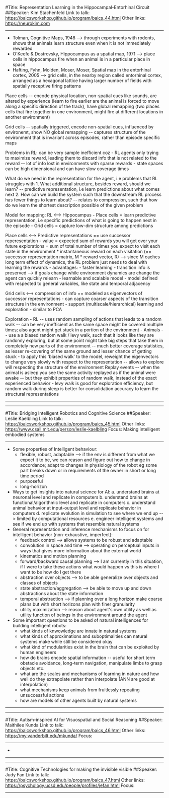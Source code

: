 #Title: Representation Learning in the Hippocampal-Entorhinal Circuit
##Speaker: Kim Stachenfeld
Link to talk: https://baicsworkshop.github.io/program/baics_44.html
Other links: https://neurokim.com

------------------------------------------

- Tolman, Cognitive Maps, 1948 --> through experiments with rodents, shows that animals learn structure even when it is not immediately rewarded
- O'Keefe & Dostrovsky, Hippocampus as a spatial map, 1971 --> place cells in hippocampus fire when an animal is in a particular place in space
- Hafting, Fyhn, Molden, Moser, Moser, Spatial map in the entorhinal cortex, 2005 --> grid cells, in the nearby region called entorhinal cortex, arranged as a hexagonal lattice having larger number of fields with spatially receptive firing patterns

Place cells -- encode physical location, non-spatial cues like sounds, are altered by experience (learn to fire earlier are the animal is forced to move along a specific direction of the track), have global remapping (two places cells that fire together in one environment, might fire at different locations in another environment)

Grid cells -- spatially triggered, encode non-spatial cues, influenced by environemt, show NO global remapping -- captures structure of the environment that is invariant across episodes, rather than episode specific maps

Problems in RL: can be very sample inefficient coz
	-  RL agents only trying to maximize reward, leading them to discard info that is not related to the reward -- lot of info lost in environments with sparse rewards
	- state spaces can be high dimensional and can have slow coverage times

 What do we need in the representation for the agent, i.e problems that RL struggles with
 	1. What additional structure, besides reward, should we learn? -- predictive representation, i.e learn predictions about what comes next
 	2. How can we build the system such that the downstream RL process has fewer things to learn about? -- relates to compression, such that how do we learn the shortest description possible of the given problem

 Model for mapping: RL <--> Hippocampus
 	- Place cells = learn predictive representation, i.e specific predictions of what is going to happen next in the episode
 	- Grid cells = capture low-dim structure among predictions

 Place cells <--> Predictive representations == use successor reperesentation
 	- value = expected sum of rewards you will get over your future explorations = sum of total number of times you expect to visit each state in the environment * instantaneous reward on each visitation (== successor representation matrix, M * reward vector, R) --> since M caches long term effect of dynamics, the RL problem just needs to deal with learning the rewards
 	- advantages:
 		- faster learning
 		- transition info is preserved --> if goals change while environment dynamics are change the agent can quickly relearn
 		- learnable and scalable model
 		- model defined with respected to general variables, like state and temporal adjacency

Grid cells <--> compression of info == modeled as eigenvectors of successor representations
	- can capture coarser aspects of the transition structure in the environment
	- support (multiscale/hierarchical) learning and exploration
	- similar to PCA

Exploration
	- RL -- uses random sampling of actions that leads to a random walk -- can be very inefficient as the same space might be covered multiple times; also agent might get stuck in a portion of the environment
	- Animals -- use a a biased random walk / levy walk, such that it looks like they are randomly exploring, but at some point might take big steps that take them in completely new parts of the environment -- much better coverage statistics, as lesser re-covering of the same ground and lesser chance of getting stuck
	- to apply this 'biased walk' to the model, reweight the eigenvectors to change very slowly with respect to the representation -- allows to explore will respecting the structure of the environment
	Replay events -- when the animal is asleep you see the same activity replayed as if the animal were awake -- but they exhibit properties of random walk, instead of the exact experienced behavior
	- levy walk is good for exploration efficiency, but random walk during sleep is better for consolidation accuracy to learn the structural representations

------------------------------------------
------------------------------------------
#Title: Bridging Intelligent Robotics and Cognitive Science
##Speaker: Leslie Kaelbling
Link to talk: https://baicsworkshop.github.io/program/baics_45.html
Other links: https://www.csail.mit.edu/person/leslie-kaelbling
Focus: Making intelligent embodied systems

------------------------------------------
- Some properties of Intelligent behaviour:
	- flexible, robust, adaptable --> if the env is different from what we expect it to be, we can reason and figure out how to change in accordance; adapt to changes in physiology of the robot eg some part breaks down or in requirements of the owner in short or long time period
	- purposeful
	- long-horizon
- Ways to get insights into natural science for AI:
	a. understand brains at neuronal level and replicate in computers
	b. understand brains at functional/algorithmic level and replicate in computers
	c. understand animal behavior at input-output level and replicate behavior in computers
	d. replicate evolution in simulation to see where we end up --> limited by computational resources
	e. engineer intelligent systems and see if we end up with systems that resemble natural systems
- General representation and inference mechanisms to focus on for intelligent behavior (non-exhaustive, imperfect):
	- feedback control --> allows systems to be robust and adaptable
	- convolution in space and time --> operating on perceptual inputs in ways that gives more information about the external world
	- kinematics and motion planning
	- forward/backward causal planning --> I am currently in this situation, if I were to take these actions what would happen vs this is where I want to be how do I get there
	- abstraction over objects --> to be able generalize over objects and classes of objects
	- state abstraction/aggregation --> be able to move up and down abstractions about the state information
	- temporal abstraction --> if planning over a long horizon make coarse plans but with short horizons plan with finer granularity
	- utility maximization --> reason about agent's own utility as well as utility function of beings in the environment around the agent
 - Some important questions to be asked of natural intelligences for building intelligent robots:
 	- what kinds of knwowledge are innate in natural systems
 	- what kinds of approximations and suboptimalities can natural systems make while still be considered okay
 	- what kind of modularities exist in the brain that can be exploited by human engineers
 	- how do brains encode spatial information -- useful for short term obstacle avoidance, long-term navigation, manipulate limbs to grasp objects etc.
 	- what are the scales and mechanisms of learning in nature and how well do they extrapolate rather than interpolate (ANN are good at interpolation)
 	- what mechanisms keep animals from fruitlessly repeating unsuccessful actions
 	- how are models of other agents built by natural systems

------------------------------------------
------------------------------------------
#Title: Autism-inspired AI for Visuospatial and Social Reasoning
##Speaker: Maithilee Kunda
Link to talk: https://baicsworkshop.github.io/program/baics_46.html
Other links: https://my.vanderbilt.edu/mkunda/
Focus:

------------------------------------------

- 

------------------------------------------
------------------------------------------
#Title: Cognitive Technologies for making the invisible visible
##Speaker: Judy Fan
Link to talk: https://baicsworkshop.github.io/program/baics_47.html
Other links: https://psychology.ucsd.edu/people/profiles/jefan.html
Focus:

------------------------------------------
